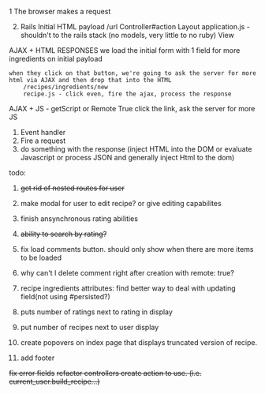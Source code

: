 1 The browser makes a request

2. Rails Initial HTML payload
	/url
	Controller#action
	Layout
		application.js - shouldn't to the rails stack (no models, very little to no ruby)
		View


AJAX + HTML RESPONSES
	we load the initial form with 1 field for more ingredients on initial payload

	when they click on that button, we're going to ask the server for more html via AJAX and then drop that into the HTML
		/recipes/ingredients/new
		recipe.js - click even, fire the ajax, process the response


AJAX + JS - getScript or Remote True
	click the link, ask the server for more JS




1. Event handler
2. Fire a request
3. do something with the response (inject HTML into the DOM or evaluate Javascript or process JSON and generally inject Html to the dom)



todo:

1. ~~get rid of nested routes for user~~
2. make modal for user to edit recipe? or give editing capabilites
3. finish ansynchronous rating abilities
4. ~~ability to search by rating?~~
5. fix load comments button. should only show when there are more items to be loaded

6. why can't I delete comment right after creation with remote: true?
7. recipe ingredients attributes: find better way to deal with updating field(not using #persisted?)
8. puts number of ratings next to rating in display
9. put number of recipes next to user display 
10. create popovers on index page that displays truncated version of recipe.
11. add footer

~~fix error fields~~
~~refactor controllers create action to use. (i.e. current_user.build_recipe...)~~